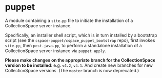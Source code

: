 puppet
======

A module containing a `site.pp` file to initiate the installation of a
CollectionSpace server instance.

Specifically, an installer shell script, which is in turn installed by
a bootstrap script (see the `cspace-puppet/cspace_puppet_bootstrap` repo),
first invokes `site.pp`, then `post-java.pp`, to perform a standalone
installation of a CollectionSpace server instance via `puppet apply`.

**Please make changes on the appropriate branch for the CollectionSpace
version to be installed**: e.g. `v4.2`, `v4.1`. And create new branches
for new CollectionSpace versions. (The `master` branch is now deprecated.)
